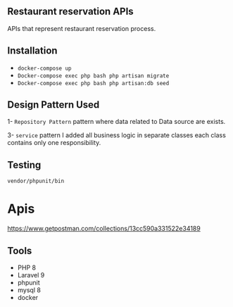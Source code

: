 ## Restaurant reservation APIs
APIs that represent restaurant reservation process.


## Installation
* `docker-compose up`
* `Docker-compose exec php bash php artisan migrate`
* `Docker-compose exec php bash php artisan:db seed`





## Design Pattern Used

1- `Repository Pattern`  pattern where  data related to Data source  are exists.

3- `service` pattern I added all business logic in separate classes each class contains only one responsibility.




## Testing

    vendor/phpunit/bin


# Apis
https://www.getpostman.com/collections/13cc590a331522e34189


## Tools
* PHP 8
* Laravel 9
* phpunit
* mysql 8
* docker






    
